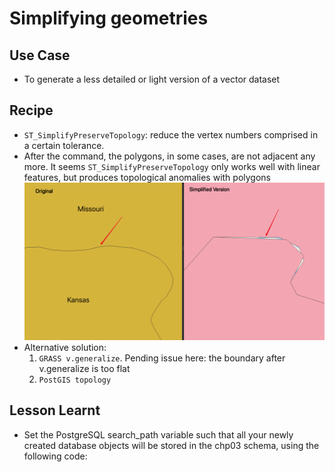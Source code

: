 # Simplifying geometries
## Use Case
* To generate a less detailed or light version of a vector dataset

## Recipe
* `ST_SimplifyPreserveTopology`: reduce the vertex numbers comprised in a certain tolerance. 
* After the command, the polygons, in some cases, are not adjacent any more. It seems `ST_SimplifyPreserveTopology` only works well with linear features, but produces topological anomalies with polygons
  ![img](./img/simplify.png)
* Alternative solution: 
    1. `GRASS v.generalize`. Pending issue here: the boundary after v.generalize is too flat
    2. `PostGIS topology`
## Lesson Learnt
*  Set the PostgreSQL search_path variable such that all your newly created
database objects will be stored in the chp03 schema, using the following code:




